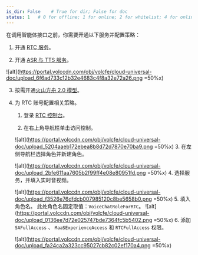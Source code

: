 ```yaml
---
is_dir: False    # True for dir; False for doc
status: 1   # 0 for offline; 1 for online; 2 for whitelist; 4 for online but hidden in TOC
---
```


在调用智能体接口之前，你需要开通以下服务并配置策略：
1. 开通 [RTC 服务](https://www.volcengine.com/docs/6348/69865)。
	
2. 开通 [ASR 与 TTS 服务](https://www.volcengine.com/docs/6561/163043#%E4%BA%8C%E3%80%81%E5%BC%80%E5%90%AF%E5%92%8C%E4%BD%BF%E7%94%A8%E6%9C%8D%E5%8A%A1)。
	

![alt](https://portal.volccdn.com/obj/volcfe/cloud-universal-doc/upload_6f6ad733c12b32e4683c4f8a32e72a26.png =50%x)

3. 按需开通[火山方舟 2.0 模型](https://www.volcengine.com/product/ark)。

4. 为 RTC 账号配置相关策略。

	1. 登录 [RTC 控制台](https://console.volcengine.com/rtc)。
		
	2. 在右上角导航栏单击访问控制。
		
	![alt](https://portal.volccdn.com/obj/volcfe/cloud-universal-doc/upload_5204aaeb172ebea8b8d72d7870e70ba9.png =50%x)
	3. 在左侧导航栏选择角色并新建角色。
		
	![alt](https://portal.volccdn.com/obj/volcfe/cloud-universal-doc/upload_2bfe611aa7605b2f99ff4e08e80951fd.png =50%x)
	4. 选择服务，并填入实时音视频。
		
	![alt](https://portal.volccdn.com/obj/volcfe/cloud-universal-doc/upload_f3526e76dfdcb007985120c8be5658b0.png =50%x)
	5. 填入角色名。
	   此处角色名固定取值：`VoiceChatRoleForRTC`。
	![alt](https://portal.volccdn.com/obj/volcfe/cloud-universal-doc/upload_0136ee7d72e025747bde7364fc5b5402.png =50%x)
	6. 添加 `SAFullAccess` 、 `MaaSExperienceAccess` 和 `RTCFullAccess` 权限。
	
    ![alt](https://portal.volccdn.com/obj/volcfe/cloud-universal-doc/upload_fa24ca2a323cc95027cb82c02ef170a4.png =50%x)



